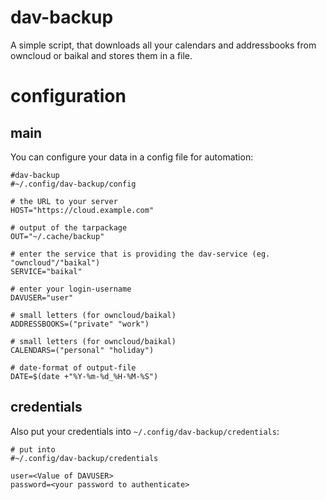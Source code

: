 # dav-backup

A simple script, that downloads all your calendars and addressbooks from owncloud or baikal and stores them in a file.

# configuration

## main

You can configure your data in a config file for automation:

```
#dav-backup
#~/.config/dav-backup/config

# the URL to your server
HOST="https://cloud.example.com"

# output of the tarpackage
OUT="~/.cache/backup"

# enter the service that is providing the dav-service (eg. "owncloud"/"baikal")
SERVICE="baikal"

# enter your login-username
DAVUSER="user"

# small letters (for owncloud/baikal)
ADDRESSBOOKS=("private" "work")

# small letters (for owncloud/baikal)
CALENDARS=("personal" "holiday")

# date-format of output-file
DATE=$(date +"%Y-%m-%d_%H-%M-%S")
```


## credentials

Also put your credentials into `~/.config/dav-backup/credentials`:

```
# put into
#~/.config/dav-backup/credentials

user=<Value of DAVUSER>
password=<your password to authenticate>

```
